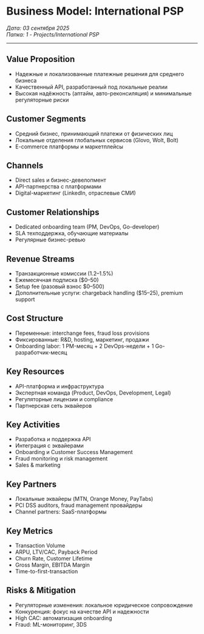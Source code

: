 # Business Model: International PSP

*Дата: 03 сентября 2025*  
*Папка: 1 - Projects/International PSP*

***

## Value Proposition
- Надежные и локализованные платежные решения для среднего бизнеса  
- Качественный API, разработанный под локальные реалии  
- Высокая надёжность (аптайм, авто-реконсиляция) и минимальные регуляторные риски

## Customer Segments
- Средний бизнес, принимающий платежи от физических лиц  
- Локальные отделения глобальных сервисов (Glovo, Wolt, Bolt)  
- E-commerce платформы и маркетплейсы

## Channels
- Direct sales и бизнес-девелопмент  
- API-партнерства с платформами  
- Digital-маркетинг (LinkedIn, отраслевые СМИ)

## Customer Relationships
- Dedicated onboarding team (PM, DevOps, Go-developer)  
- SLA техподдержка, обучающие материалы  
- Регулярные бизнес-ревью

## Revenue Streams
- Транзакционные комиссии (1.2–1.5%)  
- Ежемесячная подписка ($0–50)  
- Setup fee (разовый взнос $0–500)  
- Дополнительные услуги: chargeback handling ($15–25), premium support

## Cost Structure
- Переменные: interchange fees, fraud loss provisions  
- Фиксированные: R&D, hosting, маркетинг, продажи  
- Onboarding labor: 1 PM-месяц + 2 DevOps-недели + 1 Go-разработчик-месяц

## Key Resources
- API-платформа и инфраструктура  
- Экспертная команда (Product, DevOps, Development, Legal)  
- Регуляторные лицензии и compliance  
- Партнерская сеть эквайеров

## Key Activities
- Разработка и поддержка API  
- Интеграция с эквайерами  
- Onboarding и Customer Success Management  
- Fraud monitoring и risk management  
- Sales & marketing

## Key Partners
- Локальные эквайеры (MTN, Orange Money, PayTabs)  
- PCI DSS auditors, fraud management провайдеры  
- Channel partners: SaaS-платформы

## Key Metrics
- Transaction Volume  
- ARPU, LTV/CAC, Payback Period  
- Churn Rate, Customer Lifetime  
- Gross Margin, EBITDA Margin  
- Time-to-first-transaction

## Risks & Mitigation
- Регуляторные изменения: локальное юридическое сопровождение  
- Конкуренция: фокус на качестве API и надежности  
- High CAC: автоматизация onboarding  
- Fraud: ML-мониторинг, 3DS


